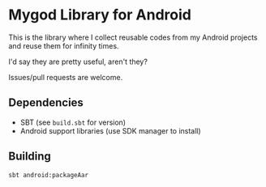 # Mygod Library for Android
This is the library where I collect reusable codes from my Android projects and reuse them for infinity times.

I'd say they are pretty useful, aren't they?

Issues/pull requests are welcome.

## Dependencies
* SBT (see `build.sbt` for version)
* Android support libraries (use SDK manager to install)

## Building
    sbt android:packageAar
